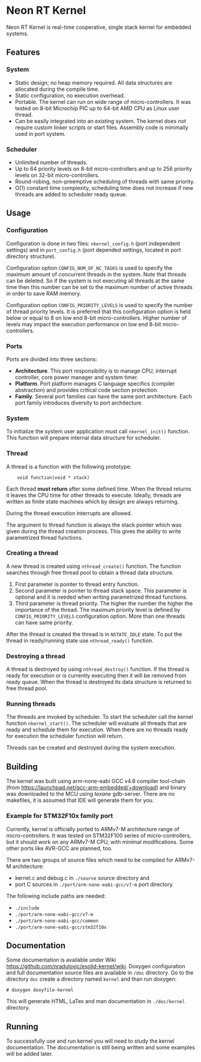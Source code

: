 # Neon RT Kernel 

Neon RT Kernel is real-time cooperative, single stack kernel for embedded 
systems. 


## Features


### System

* Static design; no heap memory required. All data structures are allocated 
    during the compile time.
* Static configuration, no execution overhead.
* Portable. The kernel can run on wide range of micro-controllers. It was tested
    on 8-bit Microchip PIC up to 64-bit AMD CPU as Linux user thread.
* Can be easily integrated into an existing system. The kernel does not require
    custom linker scripts or start files. Assembly code is minimally used in
    port system.


### Scheduler

* Unlimited number of threads.
* Up to 64 priority levels on 8-bit micro-controllers and up to 256 priority 
    levels on 32-bit micro-controllers.
* Round-robing, non-preemptive scheduling of threads with same priority.
* O(1) constant time complexity, scheduling time does not increase if new 
    threads are added to scheduler ready queue.


## Usage


### Configuration

Configuration is done in two files: `nkernel_config.h` (port independent 
settings) and in `port_config.h` (port depended settings, located in port 
directory structure).

Configuration option `CONFIG_NUM_OF_NC_TASKS` is used to specify the maximum 
amount of concurrent threads in the system. Note that threads can be deleted.
So if the system is not executing all threads at the same time then this number
can be set to the maximum number of active threads in order to save RAM memory.

Configuration option `CONFIG_PRIORITY_LEVELS` is used to specify the number 
of thread priority levels. It is preferred that this configuration option is 
held below or equal to 8 on low end 8-bit micro-controllers. Higher number of levels 
may impact the execution performance on low end 8-bit micro-controllers.


### Ports

Ports are divided into three sections:
* **Architecture**. This port responsibility is to manage CPU, interrupt 
    controller, core power manager and system timer.
* **Platform**. Port platform manages C language specifics (compiler 
    abstraction) and provides critical code section protection.
* **Family**. Several port families can have the same port architecture. Each 
    port family introduces diversity to port architecture. 


### System

To initialize the system user application must call `nkernel_init()` function.
This function will prepare internal data structure for scheduler.


### Thread

A thread is a function with the following prototype: 

        void function(void * stack)
    
Each thread **must return** after some defined time. When the thread returns it 
leaves the CPU time for other threads to execute. Ideally, threads are written 
as finite state machines which by design are always returning.

During the thread execution interrupts are allowed. 

The argument to thread function is always the stack pointer which was given 
during the thread creation process. This gives the ability to write parametrized 
thread functions.


### Creating a thread

A new thread is created using `nthread_create()` function. The function searches
through free thread pool to obtain a thread data structure.

1. First parameter is pointer to thread entry function.
2. Second parameter is pointer to thread stack space. This parameter is optional 
and it is needed when writing parametrized thread functions.
3. Third parameter is thread priority. The higher the number the higher the 
importance of the thread. The maximum priority level is defined by 
`CONFIG_PRIORITY_LEVELS` configuration option. More than one threads can have
same priority.

After the thread is created the thread is in `NSTATE_IDLE` state. To put the 
thread in ready/running state use `nthread_ready()` function.


### Destroying a thread

A thread is destroyed by using `nthread_destroy()` function. If the thread is 
ready for execution or is currently executing then it will be removed from ready 
queue. When the thread is destroyed its data structure is returned to free 
thread pool.


### Running threads

The threads are invoked by scheduler. To start the scheduler call the kernel 
function `nkernel_start()`. The scheduler will evaluate all threads that are 
ready and schedule them for execution. When there are no threads ready for 
execution the scheduler function will return.

Threads can be created and destroyed during the system execution.


## Building

The kernel was built using arm-none-eabi GCC v4.8 compiler tool-chain (from 
https://launchpad.net/gcc-arm-embedded/+download) and binary was downloaded
to the MCU using _texane_ gdb-server. There are no makefiles, it is assumed
that IDE will generate them for you.


### Example for STM32F10x family port

Currently, kernel is officially ported to ARMv7-M architecture range of 
micro-controllers. It was tested on STM32F100 series of micro-controllers, but 
it should work on any ARMv7-M CPU, with minimal modifications. Some other ports 
like AVR-GCC are planned, too.

There are two groups of source files which need to be compiled for ARMv7-M 
architecture: 
- kernel.c and debug.c in `./source` source directory and 
- port C sources in `./port/arm-none-eabi-gcc/v7-m` port directory.

The following include paths are needed:
- `./include`
- `./port/arm-none-eabi-gcc/v7-m`
- `./port/arm-none-eabi-gcc/common`
- `./port/arm-none-eabi-gcc/stm32f10x`


## Documentation

Some documentation is available under Wiki 
https://github.com/nradulovic/esolid-kernel/wiki. 
Doxygen configuration and full documentation source files are available in `/doc` 
directory. Go to the directory `doc` create a directory named `kernel` and than 
run doxygen:

    # doxygen doxyfile-kernel

This will generate HTML, LaTex and man documentation in `./doc/kernel` directory.


## Running

To successfully use and run kernel you will need to study the kernel 
documentation. The documentation is still being written and some examples will
be added later.
